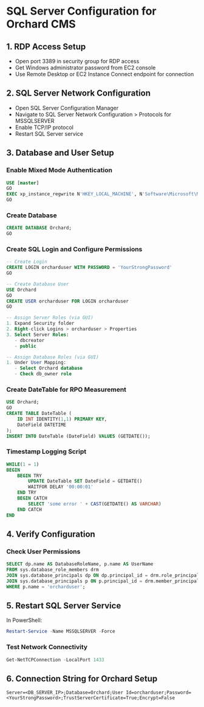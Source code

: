 # SQL Server Configuration for Orchard CMS

## 1. RDP Access Setup
- Open port 3389 in security group for RDP access
- Get Windows administrator password from EC2 console
- Use Remote Desktop or EC2 Instance Connect endpoint for connection

## 2. SQL Server Network Configuration
- Open SQL Server Configuration Manager
- Navigate to SQL Server Network Configuration > Protocols for MSSQLSERVER
- Enable TCP/IP protocol
- Restart SQL Server service

## 3. Database and User Setup

### Enable Mixed Mode Authentication
```sql
USE [master]
GO
EXEC xp_instance_regwrite N'HKEY_LOCAL_MACHINE', N'Software\Microsoft\MSSQLServer\MSSQLServer', N'LoginMode', REG_DWORD, 2
GO
```

### Create Database
```sql
CREATE DATABASE Orchard;
GO
```

### Create SQL Login and Configure Permissions
```sql
-- Create Login
CREATE LOGIN orcharduser WITH PASSWORD = 'YourStrongPassword'
GO

-- Create Database User
USE Orchard
GO
CREATE USER orcharduser FOR LOGIN orcharduser
GO

-- Assign Server Roles (via GUI)
1. Expand Security folder
2. Right-click Logins > orcharduser > Properties
3. Select Server Roles:
   - dbcreator
   - public

-- Assign Database Roles (via GUI)
1. Under User Mapping:
   - Select Orchard database
   - Check db_owner role
```

### Create DateTable for RPO Measurement
```sql
USE Orchard;
GO
CREATE TABLE DateTable (
    ID INT IDENTITY(1,1) PRIMARY KEY,
    DateField DATETIME
);
INSERT INTO DateTable (DateField) VALUES (GETDATE());
```

### Timestamp Logging Script
```sql
WHILE(1 = 1)
BEGIN
    BEGIN TRY
        UPDATE DateTable SET DateField = GETDATE()
        WAITFOR DELAY '00:00:01'
    END TRY
    BEGIN CATCH
        SELECT 'some error ' + CAST(GETDATE() AS VARCHAR)
    END CATCH
END
```

## 4. Verify Configuration

### Check User Permissions
```sql
SELECT dp.name AS DatabaseRoleName, p.name AS UserName
FROM sys.database_role_members drm
JOIN sys.database_principals dp ON dp.principal_id = drm.role_principal_id
JOIN sys.database_principals p ON p.principal_id = drm.member_principal_id
WHERE p.name = 'orcharduser';
```

## 5. Restart SQL Server Service
In PowerShell:
```powershell
Restart-Service -Name MSSQLSERVER -Force
```

### Test Network Connectivity
```powershell
Get-NetTCPConnection -LocalPort 1433
```

## 6. Connection String for Orchard Setup
```
Server=<DB_SERVER_IP>;Database=Orchard;User Id=orcharduser;Password=<YourStrongPassword>;TrustServerCertificate=True;Encrypt=False
```
